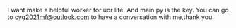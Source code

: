 I want make a helpful worker for uor life.
 And main.py is the key.
You can go to cyg2021mf@outlook.com to have a conversation with me,thank you.
